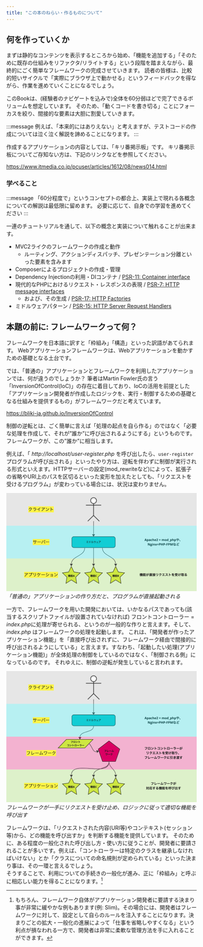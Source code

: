 ```yaml
---
title: "この本のねらい・作るものについて"
---
```


## 何を作っていくか

まずは静的なコンテンツを表示するところから始め、「機能を追加する」「そのために既存の仕組みをリファクタ/リライトする」という段階を踏まえながら、最終的にごく簡単なフレームワークの完成させていきます。
読者の皆様は、比較的短いサイクルで「実際にブラウザ上で動かせる」というフィードバックを得ながら、作業を進めていくことになるでしょう。

このBookは、(経験者のナビゲートを込みで)全体を60分弱ほどで完了できるボリュームを想定しています。
そのため、「動くコードを書き切る」ことにフォーカスを絞り、間接的な要素は大胆に割愛していきます。

:::message
例えば、「本来的にはありえない」と考えますが、テストコードの作成については泣く泣く解説を諦めることになります。
:::

作成するアプリケーションの内容としては、「キリ番掲示板」です。
キリ番掲示板についてご存知ない方は、下記のリンクなどを参照してください。

https://www.itmedia.co.jp/pcuser/articles/1612/08/news014.html

### 学べること

:::message
「60分程度で」というコンセプトの都合上、実装上で現れる各概念についての解説は最低限に留めます。
必要に応じて、自身での学習を進めてください
:::

一連のチュートリアルを通して、以下の概念と実装について触れることが出来ます。

- MVC2ライクのフレームワークの作成と動作
  - ルーティング、アクションディスパッチ、プレゼンテーション分離といった要素を含みます
- Composerによるプロジェクトの作成・管理
- Dependency Injectionの利用・DIコンテナ / [PSR\-11: Container interface](https://www.php-fig.org/psr/psr-11/)
- 現代的なPHPにおけるリクエスト・レスポンスの表現 / [PSR\-7: HTTP message interfaces](https://www.php-fig.org/psr/psr-7/)
  - および、その生成 / [PSR\-17: HTTP Factories](https://www.php-fig.org/psr/psr-17/)
- ミドルウェアパターン / [PSR\-15: HTTP Server Request Handlers](https://www.php-fig.org/psr/psr-15/)

## 本題の前に: フレームワークって何？

フレームワークを日本語に訳すと「枠組み」「構造」といった訳語があてられます。
Webアプリケーションフレームワークは、Webアプリケーションを動かすための基礎となる土台です。

では、「普通の」アプリケーションとフレームワークを利用したアプリケーションでは、何が違うのでしょうか？
筆者はMartin Fowler氏の言う「InversionOfControl(IoC)」の存在に着目しており、IoCの活用を前提とした「アプリケーション開発者が作成したロジックを、実行・制御するための基礎となる仕組みを提供するもの」がフレームワークだと考えています。

https://bliki-ja.github.io/InversionOfControl

制御の逆転とは、ごく簡単に言えば「処理の起点を自ら作る」のではなく「必要な処理を作成して、それが”誰か”に呼び出されるようにする」というものです。
フレームワークが、この”誰か”に相当します。

例えば、「 _http://localhost/user-register.php_ を呼び出したら、`user-register`プログラムが呼び出される」といったやり方は、逆転を伴わずに制御が実行される形式といえます。HTTPサーバーの設定(mod_rewriteなど)によって、拡張子の省略やURI上のパスを区切るといった変形を加えたとしても、「リクエストを受けるプログラム」が変わっている場合には、状況は変わりません。

![](/./images/books/kantan-fw-lite/about-this/1.png)
_「普通の」アプリケーションの作り方だと、プログラムが直接起動される_

一方で、フレームワークを用いた開発においては、いかなるパスであっても(該当するスクリプトファイルが設置されていなければ) フロントコントローラー = *index.php*に処理が寄せられる、というのが一般的な作りと言えます。そして、_index.php_ はフレームワークの処理を起動します。
これは、「開発者が作ったアプリケーション機能」を「直接呼び出されずに、フレームワーク経由で間接的に呼び出されるようにしている」と言えます。すなわち、「起動したい処理(アプリケーション機能)」が全体処理の制御をしているのではなく、「制御される側」になっているのです。
それゆえに、制御の逆転が発生していると言われます。

![](/./images/books/kantan-fw-lite/about-this/2.png)
_フレームワークが一手にリクエストを受け止め、ロジックに従って適切な機能を呼び出す_

フレームワークは、「リクエストされた内容(URI等)やコンテキスト(セッション等)から、どの機能を呼び出すか」を判断する機能を提供しています。
そのために、ある程度の一般化された呼び出し方・使い方に従うことが、開発者に要請されることが多いです。例えば、「コントローラーは特定のクラスを継承しなければいけない」とか「クラスについての命名規則が定められている」といった決まり事は、その一環と言えるでしょう。  
そうすることで、利用についての手続きの一般化が進み、正に「枠組み」と呼ぶに相応しい能力を得ることになります。[^coc]

[^coc]: もちろん、フレームワーク自体がアプリケーション開発者に要請する決まり事が非常に緩やかな例もあります(例: Slim)。その場合には、開発者はフレームワークに対して、設定として自らのルールを注入することになります。決まりごとの拡大・一般化の進展によって「仕事を省略しやすくなる」という利点が損なわれる一方で、開発者は非常に柔軟な管理方法を手に入れることができます。
